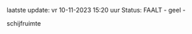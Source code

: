 laatste update: 
vr 10-11-2023 15:20   uur 
Status: FAALT - geel - 
<div class="service Y">schijfruimte</div>